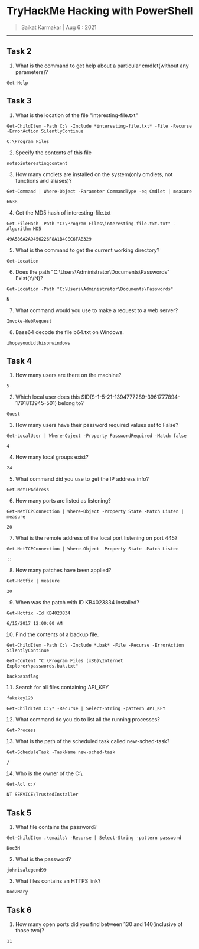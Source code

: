 # TryHackMe Hacking with PowerShell

> Saikat Karmakar | Aug 6 : 2021

---

## Task 2

1. What is the command to get help about a particular cmdlet(without any parameters)?
```
Get-Help
```

## Task 3

1. What is the location of the file "interesting-file.txt"
```
Get-ChildItem -Path C:\ -Include *interesting-file.txt* -File -Recurse -ErrorAction SilentlyContinue
```
```
C:\Program Files
```
2. Specify the contents of this file
```
notsointerestingcontent 
```
3. How many cmdlets are installed on the system(only cmdlets, not functions and aliases)?
```
Get-Command | Where-Object -Parameter CommandType -eq Cmdlet | measure
```
```
6638
```
4. Get the MD5 hash of interesting-file.txt
```
Get-FileHash -Path "C:\Program Files\interesting-file.txt.txt" -Algorithm MD5
```
```
49A586A2A9456226F8A1B4CEC6FAB329 
```
5. What is the command to get the current working directory?
```
Get-Location
```
6. Does the path "C:\Users\Administrator\Documents\Passwords" Exist(Y/N)?
```
Get-Location -Path "C:\Users\Administrator\Documents\Passwords"
```
```
N
```
7. What command would you use to make a request to a web server?
```
Invoke-WebRequest
```
8. Base64 decode the file b64.txt on Windows. 
```
ihopeyoudidthisonwindows 
```


## Task 4

1. How many users are there on the machine?
```
5
```
2. Which local user does this SID(S-1-5-21-1394777289-3961777894-1791813945-501) belong to?
```
Guest
```
3. How many users have their password required values set to False?
```
Get-LocalUser | Where-Object -Property PasswordRequired -Match false
```
```
4
```
4. How many local groups exist?
```
24
```
5. What command did you use to get the IP address info?
```
Get-NetIPAddress
```
6. How many ports are listed as listening?
```
Get-NetTCPConnection | Where-Object -Property State -Match Listen | measure
```
```
20
```
7. What is the remote address of the local port listening on port 445?
```
Get-NetTCPConnection | Where-Object -Property State -Match Listen
```
```
::
```
8. How many patches have been applied?
```
Get-Hotfix | measure
```
```
20
```
9. When was the patch with ID KB4023834 installed?
```
Get-Hotfix -Id KB4023834
```
```
6/15/2017 12:00:00 AM
```
10. Find the contents of a backup file.
```
Get-ChildItem -Path C:\ -Include *.bak* -File -Recurse -ErrorAction SilentlyContinue

Get-Content "C:\Program Files (x86)\Internet Explorer\passwords.bak.txt"
```
```
backpassflag
```
11. Search for all files containing API_KEY
```
fakekey123
```
```
Get-ChildItem C:\* -Recurse | Select-String -pattern API_KEY
```
12. What command do you do to list all the running processes?
```
Get-Process
```
13. What is the path of the scheduled task called new-sched-task?
```
Get-ScheduleTask -TaskName new-sched-task
```
```
/
```
14. Who is the owner of the C:\
```
Get-Acl c:/
```
```
NT SERVICE\TrustedInstaller
```


## Task 5

1. What file contains the password?
```
Get-ChildItem .\emails\ -Recurse | Select-String -pattern password 
```
```
Doc3M
```
2. What is the password?
```
johnisalegend99 
```
3. What files contains an HTTPS link?
```
Doc2Mary
```

## Task 6

1. How many open ports did you find between 130 and 140(inclusive of those two)?
```
11
```